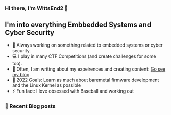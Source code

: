 ### Hi there, I'm WittsEnd2 👋 

<!--
[![Website](https://img.shields.io/website?label=codeSTACKr.com&style=for-the-badge&url=https%3A%2F%2Fcodestackr.com)](https://codestackr.com)


<a href="https://twitter.com/ragnarsecurity?ref_src=twsrc%5Etfw" class="twitter-follow-button" data-show-count="false">Follow @ragnarsecurity</a><script async src="https://platform.twitter.com/widgets.js" charset="utf-8"></script>
[![Twitter Follow](https://img.shields.io/twitter/follow/ragnarsecurity?color=1DA1F2&logo=twitter&style=for-the-badge)](https://twitter.com/intent/follow?original_referer=https%3A%2F%2Fgithub.com%2FcodeSTACKr&screen_name=codeSTACKr)
-->
## I'm into everything Embbedded Systems and Cyber Security

- 💭 Always working on something related to embedded systems or cyber security. 
- 💻 I play in many CTF Competitions (and create challenges for some too). 
- 👯 Often, I am writing about my expeirences and creating content: [Go see my blog](https://medium.com/@ragnarsecurity). 
- 🥅 2022 Goals: Learn as much about baremetal firmware development and the Linux Kernel as possible
- ⚡ Fun fact: I love obsessed with Baseball and working out

### 🚨 Recent Blog posts
<!-- BLOG-POST-LIST:START -->
<!-- BLOG-POST-LIST:END -->